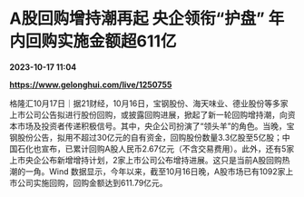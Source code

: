 # A股回购增持潮再起 央企领衔“护盘” 年内回购实施金额超611亿

**2023-10-17 11:04**

**https://www.gelonghui.com/live/1250755**

格隆汇10月17日｜据21财经，10月16日，宝钢股份、海天味业、德业股份等多家上市公司公告拟进行股份回购，或披露回购进展，掀起了新一轮回购增持潮，向资本市场及投资者传递积极信号。其中，央企公司扮演了“领头羊”的角色。当晚，宝钢股份公告，拟用不超过30亿元的自有资金，回购股份数量3.3亿股至5亿股；中国石化也宣布，已累计回购A股人民币2.67亿元（不含交易费用）。此外，还有5家上市央企公布新增增持计划，2家上市公司公布增持进展。这只是当前A股回购热潮的一角。Wind 数据显示，今年以来，截至10月16日晚，A股市场已有1092家上市公司实施回购，回购金额达到611.79亿元。